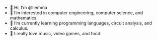 - 👋 Hi, I’m @liemma
- 👀 I’m interested in computer engineering, computer science, and mathematics.
- 🌱 I’m currently learning programming languages, circuit analysis, and calculus.
- 💞️ I really love music, video games, and food

<!---
liemma/liemma is a ✨ special ✨ repository because its `README.md` (this file) appears on your GitHub profile.
You can click the Preview link to take a look at your changes.
--->

